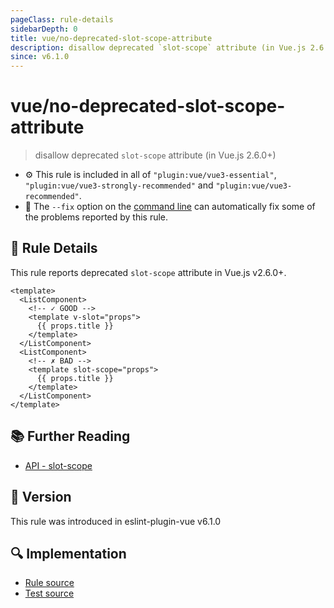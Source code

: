 ```yaml
---
pageClass: rule-details
sidebarDepth: 0
title: vue/no-deprecated-slot-scope-attribute
description: disallow deprecated `slot-scope` attribute (in Vue.js 2.6.0+)
since: v6.1.0
---
```

# vue/no-deprecated-slot-scope-attribute

> disallow deprecated `slot-scope` attribute (in Vue.js 2.6.0+)

- :gear: This rule is included in all of `"plugin:vue/vue3-essential"`, `"plugin:vue/vue3-strongly-recommended"` and `"plugin:vue/vue3-recommended"`.
- :wrench: The `--fix` option on the [command line](https://eslint.org/docs/user-guide/command-line-interface#fixing-problems) can automatically fix some of the problems reported by this rule.

## :book: Rule Details

This rule reports deprecated `slot-scope` attribute in Vue.js v2.6.0+.

<eslint-code-block fix :rules="{'vue/no-deprecated-slot-scope-attribute': ['error']}">

```vue
<template>
  <ListComponent>
    <!-- ✓ GOOD -->
    <template v-slot="props">
      {{ props.title }}
    </template>
  </ListComponent>
  <ListComponent>
    <!-- ✗ BAD -->
    <template slot-scope="props">
      {{ props.title }}
    </template>
  </ListComponent>
</template>
```

</eslint-code-block>

## :books: Further Reading

- [API - slot-scope](https://v2.vuejs.org/v2/api/#slot-scope-deprecated)

## :rocket: Version

This rule was introduced in eslint-plugin-vue v6.1.0

## :mag: Implementation

- [Rule source](https://github.com/vuejs/eslint-plugin-vue/blob/master/lib/rules/no-deprecated-slot-scope-attribute.js)
- [Test source](https://github.com/vuejs/eslint-plugin-vue/blob/master/tests/lib/rules/no-deprecated-slot-scope-attribute.js)
